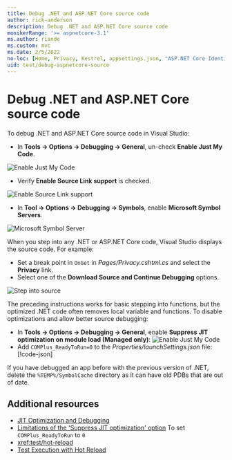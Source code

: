 ```yaml
---
title: Debug .NET and ASP.NET Core source code
author: rick-anderson
description: Debug .NET and ASP.NET Core source code
monikerRange: '>= aspnetcore-3.1'
ms.author: riande
ms.custom: mvc
ms.date: 2/5/2022
no-loc: [Home, Privacy, Kestrel, appsettings.json, "ASP.NET Core Identity", cookie, Cookie, Blazor, "Blazor Server", "Blazor WebAssembly", "Identity", "Let's Encrypt", Razor, SignalR]
uid: test/debug-aspnetcore-source
---
```

# Debug .NET and ASP.NET Core source code

To debug .NET and ASP.NET Core source code in Visual Studio:

* In **Tools -> Options -> Debugging -> General**, un-check  **Enable Just My Code**.

![Enable Just My Code](~/test/debug-aspnetcore-source/image/justMyCode.png)

* Verify **Enable Source Link support**  is checked.

![Enable Source Link support](~/test/debug-aspnetcore-source/image/sourceLinkSupport.png)

* In **Tool -> Options -> Debugging -> Symbols**, enable **Microsoft Symbol Servers**.

![Microsoft Symbol Server](~/test/debug-aspnetcore-source/image/ms_symbol_servers.png)

When you step into any .NET or ASP.NET Core code, Visual Studio displays the source code.  For example:

* Set a break point in `OnGet` in *Pages/Privacy.cshtml.cs* and select the **Privacy** link.
* Select one of the **Download Source and Continue Debugging** options.

![Step into source](https://user-images.githubusercontent.com/3605364/31798032-38eb5a52-b4cd-11e7-9073-cb12414c860a.png)

The preceding instructions works for basic stepping into functions, but the optimized .NET code often removes local variable and functions. To disable optimizations and allow better source debugging:

* In **Tools -> Options -> Debugging -> General**, enable **Suppress JIT optimization on module load (Managed only)**:
  ![Enable Just My Code](~/test/debug-aspnetcore-source/image/supressJIT.png)
* Add `COMPlus_ReadyToRun=0` to the *Properties/launchSettings.json* file:
  [!code-json[](~/test/debug-aspnetcore-source/code/launchSettings.json?highlight=18,26)]

If you have debugged an app before with the previous version of .NET, delete the `%TEMP%/SymbolCache` directory as it can have old PDBs that are out of date.

## Additional resources

* [JIT Optimization and Debugging](/visualstudio/debugger/jit-optimization-and-debugging)
* [Limitations of the 'Suppress JIT optimization' option](/visualstudio/debugger/jit-optimization-and-debugging#limitations-of-the-suppress-jit-optimization-option) To set `COMPlus_ReadyToRun` to `0`
* <xref:test/hot-reload>
* [Test Execution with Hot Reload](/visualstudio/test/test-execution-with-hot-reload)
